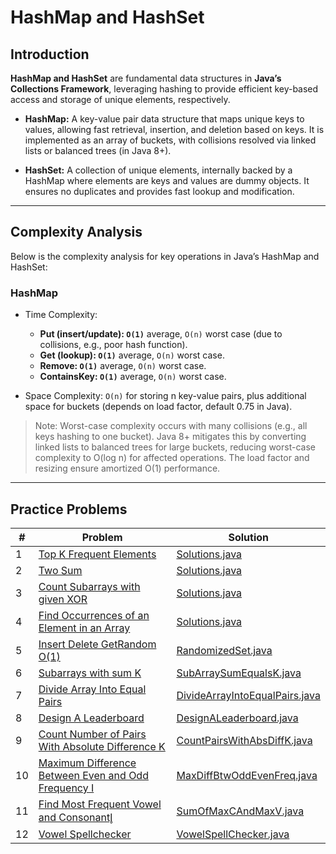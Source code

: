 # HashMap and HashSet

## Introduction

**HashMap and HashSet** are fundamental data structures in **Java’s Collections Framework**, leveraging hashing to
provide
efficient key-based access and storage of unique elements, respectively.

- **HashMap:** A key-value pair data structure that maps unique keys to values, allowing fast retrieval, insertion, and
  deletion based on keys. It is implemented as an array of buckets, with collisions resolved via linked lists or
  balanced trees (in Java 8+).

- **HashSet:** A collection of unique elements, internally backed by a HashMap where elements are keys and values are
  dummy objects. It ensures no duplicates and provides fast lookup and modification.

---

## Complexity Analysis

Below is the complexity analysis for key operations in Java’s HashMap and HashSet:

### HashMap

- Time Complexity:
    - **Put (insert/update): `O(1)`**  average, `O(n)` worst case (due to collisions, e.g., poor hash function).
    - **Get (lookup): `O(1)`** average, `O(n)` worst case.
    - **Remove: `O(1)`** average, `O(n)` worst case.
    - **ContainsKey: `O(1)`** average, `O(n)` worst case.

- Space Complexity: `O(n)` for storing n key-value pairs, plus additional space for buckets (depends on load factor,
  default
  0.75 in Java).

> Note: Worst-case complexity occurs with many collisions (e.g., all keys hashing to one bucket). Java 8+ mitigates this
> by converting linked lists to balanced trees for large buckets, reducing worst-case complexity to O(log n) for
> affected
> operations. The load factor and resizing ensure amortized O(1) performance.

---

## Practice Problems

| #  | Problem                                                                                                                                   | Solution                                                           |
|----|-------------------------------------------------------------------------------------------------------------------------------------------|--------------------------------------------------------------------|
| 1  | [Top K Frequent Elements](https://leetcode.com/problems/top-k-frequent-elements/)                                                         | [Solutions.java](./Solutions.java)                                 |
| 2  | [Two Sum](https://leetcode.com/problems/two-sum/)                                                                                         | [Solutions.java](./Solutions.java)                                 |
| 3  | [Count Subarrays with given XOR](https://www.geeksforgeeks.org/problems/count-subarray-with-given-xor/1)                                  | [Solutions.java](./Solutions.java)                                 |
| 4  | [Find Occurrences of an Element in an Array](https://leetcode.com/problems/find-occurrences-of-an-element-in-an-array/)                   | [Solutions.java](./Solutions.java)                                 |                               |
| 5  | [Insert Delete GetRandom O(1)](https://leetcode.com/problems/insert-delete-getrandom-o1/)                                                 | [RandomizedSet.java](./RandomizedSet.java)                         |
| 6  | [Subarrays with sum K](https://www.geeksforgeeks.org/problems/subarrays-with-sum-k/1)                                                     | [SubArraySumEqualsK.java](./SubArraySumEqualsK.java)               |
| 7  | [Divide Array Into Equal Pairs](https://leetcode.com/problems/divide-array-into-equal-pairs/)                                             | [DivideArrayIntoEqualPairs.java](./DivideArrayIntoEqualPairs.java) |
| 8  | [Design A Leaderboard](https://leetcode.com/problems/design-a-leaderboard/)                                                               | [DesignALeaderboard.java](DesignALeaderboard.java)                 |
| 9  | [Count Number of Pairs With Absolute Difference K](https://leetcode.com/problems/count-number-of-pairs-with-absolute-difference-k/)       | [CountPairsWithAbsDiffK.java](./CountPairsWithAbsDiffK.java)       |
| 10 | [Maximum Difference Between Even and Odd Frequency I](https://leetcode.com/problems/maximum-difference-between-even-and-odd-frequency-i/) | [MaxDiffBtwOddEvenFreq.java](./MaxDiffBtwOddEvenFreq.java)         |
| 11 | [Find Most Frequent Vowel and Consonantl̥](https://leetcode.com/problems/find-most-frequent-vowel-and-consonant/)                         | [SumOfMaxCAndMaxV.java](./SumOfMaxCAndMaxV.java)                   |
| 12 | [Vowel Spellchecker](https://leetcode.com/problems/vowel-spellchecker/)                                                                   | [VowelSpellChecker.java](./VowelSpellChecker.java)                 |
